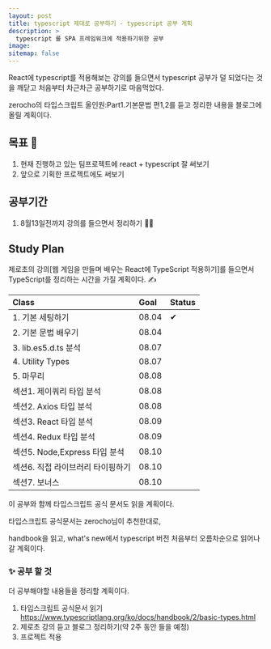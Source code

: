 ```yaml
---
layout: post
title: typescript 제대로 공부하기 - typescript 공부 계획
description: >
  typescript 를 SPA 프레임워크에 적용하기위한 공부
image:
sitemap: false
---
```


React에 typescript를 적용해보는 강의를 들으면서 typescript 공부가 덜 되었다는 것을 깨닫고 처음부터 차근차근 공부하기로 마음먹었다.

zerocho의 타입스크립트 올인원:Part1.기본문법 편1,2를 듣고 정리한 내용을 블로그에 올릴 계획이다.


## 목표 🚀

1. 현재 진행하고 있는 팀프로젝트에 react + typescript 잘 써보기
2. 앞으로 기획한 프로젝트에도 써보기



## 공부기간

1. 8월13일전까지 강의를 들으면서 정리하기 👩‍🎤

## Study Plan

제로초의 강의[웹 게임을 만들며 배우는 React에 TypeScript 적용하기]를 들으면서 TypeScript를 정리하는 시간을 가질 계획이다. ✍

| Class                              | Goal | Status |
| :--------------------------------- | :--- | :----- |
| 1. 기본 세팅하기                                |  08.04    |    ✔    |
| 2. 기본 문법 배우기           |  08.04    |        |
| 3. lib.es5.d.ts 분석        |   08.07   |        |
| 4. Utility Types           |   08.07   |        |
| 5. 마무리   |   08.08   |         | 
| 섹션1. 제이쿼리 타입 분석            |  08.08    |        |
| 섹션2. Axios 타입 분석        |  08.08    |        |
| 섹션3. React 타입 분석           |  08.09    |        |
| 섹션4. Redux 타입 분석                |  08.09    |        |
| 섹션5. Node,Express 타입 분석      |   08.10   |        |
| 섹션6. 직접 라이브러리 타이핑하기 |  08.10    |        |
| 섹션7. 보너스                                |  08.10    |        |

이 공부와 함께 타입스크립트 공식 문서도 읽을 계획이다.

타입스크립트 공식문서는 zerocho님이 추천한대로, 

handbook을 읽고, what's new에서 typescript 버전 처음부터 오름차순으로 읽어나갈 계획이다.



### ✨ 공부 할 것

더 공부해야할 내용들을 정리할 계획이다.

1. 타입스크립트 공식문서 읽기
   https://www.typescriptlang.org/ko/docs/handbook/2/basic-types.html
2. 제로초 강의 듣고 블로그 정리하기(약 2주 동안 들을 예정)
3. 프로젝트 적용
